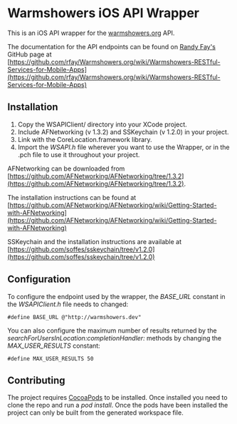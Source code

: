 Warmshowers iOS API Wrapper
===========================

This is an iOS API wrapper for the [warmshowers.org](http://www.warmshowers.org) API.

The documentation for the API endpoints can be found on [Randy Fay's](http://www.github.com/rfay) GitHub page at [https://github.com/rfay/Warmshowers.org/wiki/Warmshowers-RESTful-Services-for-Mobile-Apps](https://github.com/rfay/Warmshowers.org/wiki/Warmshowers-RESTful-Services-for-Mobile-Apps)

Installation
------------

1. Copy the WSAPIClient/ directory into your XCode project. 
2. Include AFNetworking (v 1.3.2) and SSKeychain (v 1.2.0) in your project.
3. Link with the CoreLocation.framework library.
4. Import the *WSAPI.h* file wherever you want to use the Wrapper, or in the .pch file to use it throughout your project.

AFNetworking can be downloaded from 
[https://github.com/AFNetworking/AFNetworking/tree/1.3.2](https://github.com/AFNetworking/AFNetworking/tree/1.3.2). 

The installation instructions can be found at 
[https://github.com/AFNetworking/AFNetworking/wiki/Getting-Started-with-AFNetworking](https://github.com/AFNetworking/AFNetworking/wiki/Getting-Started-with-AFNetworking)

SSKeychain and the installation instructions are available at [https://github.com/soffes/sskeychain/tree/v1.2.0](https://github.com/soffes/sskeychain/tree/v1.2.0)

Configuration
------------

To configure the endpoint used by the wrapper, the *BASE_URL* constant in the *WSAPIClient.h* file needs to changed:

	#define BASE_URL @"http://warmshowers.dev"

You can also configure the maximum number of results returned by the *searchForUsersInLocation:completionHandler:* methods by changing the *MAX_USER_RESULTS* constant:

	#define MAX_USER_RESULTS 50

Contributing
------------

The project requires [CocoaPods](http://cocoapods.org) to be installed. Once installed you need to clone the repo and run a *pod install*. Once the pods have been installed the project can only be built from the generated workspace file.
